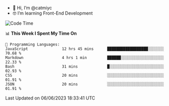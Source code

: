 - 👋 Hi, I’m @catmiyc
- 🤓 I’m learning Front-End Development

<!---
catmiyc/catmiyc is a ✨ special ✨ repository because its `README.md` (this file) appears on your GitHub profile.
You can click the Preview link to take a look at your changes.
--->


<!--START_SECTION:waka-->
![Code Time](http://img.shields.io/badge/Code%20Time-265%20hrs%2053%20mins-blue)

📊 **This Week I Spent My Time On** 

```text
💬 Programming Languages: 
JavaScript               12 hrs 45 mins      ██████████████████░░░░░░░   70.68 % 
Markdown                 4 hrs 1 min         ██████░░░░░░░░░░░░░░░░░░░   22.33 % 
Bash                     31 mins             █░░░░░░░░░░░░░░░░░░░░░░░░   02.93 % 
CSS                      20 mins             ░░░░░░░░░░░░░░░░░░░░░░░░░   01.91 % 
JSON                     20 mins             ░░░░░░░░░░░░░░░░░░░░░░░░░   01.91 % 
```


 Last Updated on 06/06/2023 18:33:41 UTC
<!--END_SECTION:waka-->
